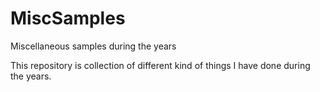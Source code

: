 # MiscSamples
Miscellaneous samples during the years

This repository is collection of different kind of things I have done during the years.


